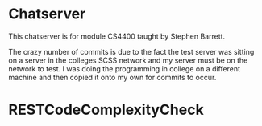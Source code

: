 # Chatserver

This chatserver is for module CS4400 taught by Stephen Barrett. 

The crazy number of commits is due to the fact the test server was sitting on a server in the colleges SCSS network and my server must be on the network to test. I was doing the programming in college on a different machine and then copied it onto my own for commits to occur. 
# RESTCodeComplexityCheck

